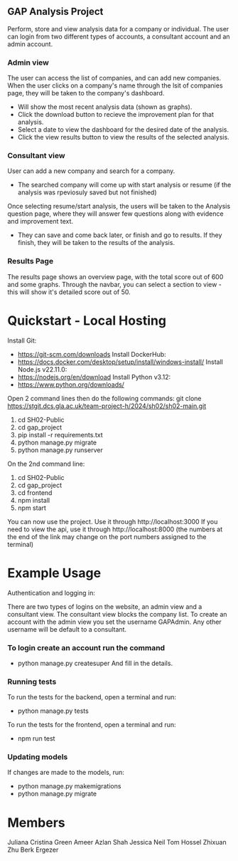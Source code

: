 ## GAP Analysis Project
Perform, store and view analysis data for a company or individual. 
The user can login from two different types of accounts, a consultant account and an admin account. 

### Admin view
The user can access the list of companies, and can add new companies.
When the user clicks on a company's name through the lsit of companies page, they will be taken to the company's dashboard.
 - Will show the most recent analysis data (shown as graphs).
 - Click the download button to recieve the improvement plan for that analysis.
 - Select a date to view the dashboard for the desired date of the analysis.
 - Click the view results button to view the results of the selected analysis.

### Consultant view
User can add a new company and search for a company. 
 - The searched company will come up with start analysis or resume (if the analysis was rpeviosuly saved but not finished)

Once selecting resume/start analysis, the users will be taken to the Analysis question page, where they will answer few questions along with evidence and improvement text.
 - They can save and come back later, or finish and go to results. If they finish, they will be taken to the results of the analysis.

### Results Page
The results page shows an overview page, with the total score out of 600 and some graphs. Through the navbar, you can select a section to view - this will show it's detailed score out of 50.

# Quickstart - Local Hosting
Install Git:
 - https://git-scm.com/downloads
Install DockerHub:
 - https://docs.docker.com/desktop/setup/install/windows-install/
Install Node.js v22.11.0:
 - https://nodejs.org/en/download 
Install Python v3.12:
 - https://www.python.org/downloads/

Open 2 command lines then do the following commands:
git clone https://stgit.dcs.gla.ac.uk/team-project-h/2024/sh02/sh02-main.git

1. cd SH02-Public
2. cd gap_project
3. pip install -r requirements.txt
4. python manage.py migrate
5. python manage.py runserver

On the 2nd command line:

1. cd SH02-Public
2. cd gap_project
3. cd frontend
4. npm install
5. npm start

You can now use the project. Use it through http://localhost:3000
If you need to view the api, use it through http://localhost:8000 
(the numbers at the end of the link may change on the port numbers assigned to the terminal)

# Example Usage 
Authentication and logging in:

There are two types of logins on the website, an admin view and a consultant view.
The consultant view blocks the company list. To create an account with the admin view you set the username GAPAdmin. Any other username will be default to a consultant.

### To login create an account run the command
 - python manage.py createsuper
And fill in the details.

### Running tests 

To run the tests for the backend, open a terminal and run:
 - python manage.py tests

To run the tests for the frontend, open a terminal and run:
 - npm run test

### Updating models

If changes are made to the models, run:
 - python manage.py makemigrations
 - python manage.py migrate

# Members
Juliana Cristina Green
Ameer Azlan Shah
Jessica Neil
Tom Hossel
Zhixuan Zhu 
Berk Ergezer
